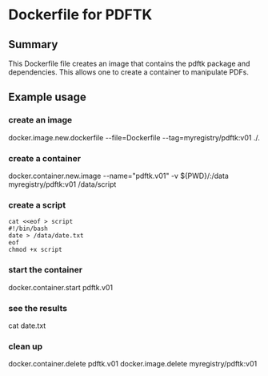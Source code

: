 
# Dockerfile for PDFTK

## Summary

This Dockerfile file creates an image that contains the
pdftk package and dependencies.  This allows one to create
a container to manipulate PDFs.

## Example usage
### create an image

docker.image.new.dockerfile --file=Dockerfile --tag=myregistry/pdftk:v01 ./.

### create a container

docker.container.new.image --name="pdftk.v01" -v ${PWD}/:/data myregistry/pdftk:v01 /data/script

### create a script

```
cat <<eof > script
#!/bin/bash
date > /data/date.txt
eof
chmod +x script
```

### start the container

docker.container.start pdftk.v01

### see the results

cat date.txt

### clean up

docker.container.delete pdftk.v01
docker.image.delete myregistry/pdftk:v01

